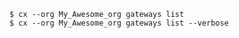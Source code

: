 <!-- usedin: [ _includes/_inlines/Toolbelt/common/gateway/gateway_example-1-v1.md] -->

```
$ cx --org My_Awesome_org gateways list
$ cx --org My_Awesome_org gateways list --verbose
```
